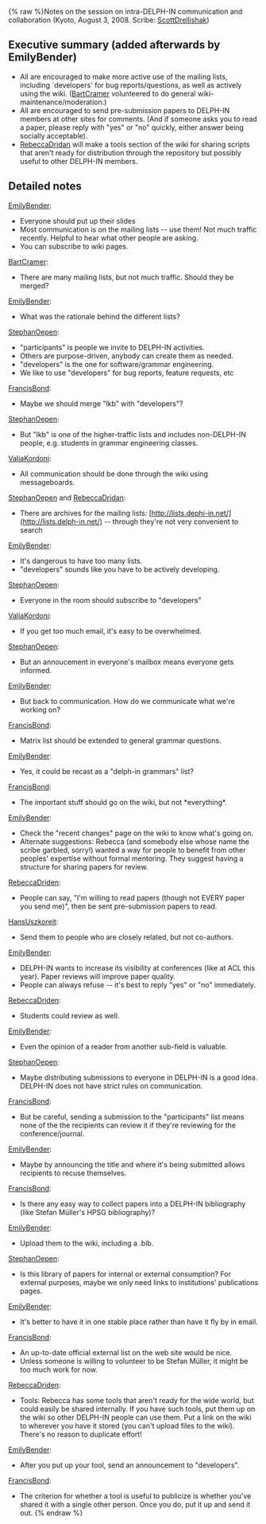 {% raw %}Notes on the session on intra-DELPH-IN communication and collaboration
(Kyoto, August 3, 2008. Scribe: [ScottDrellishak](../ScottDrellishak))

## Executive summary (added afterwards by EmilyBender)

- All are encouraged to make more active use of the mailing lists,
including \`developers' for bug reports/questions, as well as
actively using the wiki. ([BartCramer](../BartCramer) volunteered to do
general wiki-maintenance/moderation.)
- All are encouraged to send pre-submission papers to DELPH-IN members
at other sites for comments. (And if someone asks you to read a
paper, please reply with "yes" or "no" quickly, either answer being
socially acceptable).
- [RebeccaDridan](../RebeccaDridan) will make a tools section of the wiki
for sharing scripts that aren't ready for distribution through the
repository but possibly useful to other DELPH-IN members.

## Detailed notes

[EmilyBender](../EmilyBender):

- Everyone should put up their slides
- Most communication is on the mailing lists -- use them! Not much
traffic recently. Helpful to hear what other people are asking.
- You can subscribe to wiki pages.

[BartCramer](../BartCramer):

- There are many mailing lists, but not much traffic. Should they be
merged?

[EmilyBender](../EmilyBender):

- What was the rationale behind the different lists?

[StephanOepen](../StephanOepen):

- "participants" is people we invite to DELPH-IN activities.
- Others are purpose-driven, anybody can create them as needed.
- "developers" is the one for software/grammar engineering.
- We like to use "developers" for bug reports, feature requests, etc

[FrancisBond](../FrancisBond):

- Maybe we should merge "lkb" with "developers"?

[StephanOepen](../StephanOepen):

- But "lkb" is one of the higher-traffic lists and includes
non-DELPH-IN people, e.g. students in grammar engineering classes.

[ValiaKordoni](../ValiaKordoni):

- All communication should be done through the wiki using
messageboards.

[StephanOepen](../StephanOepen) and [RebeccaDridan](../RebeccaDridan):

- There are archives for the mailing lists:
[http://lists.dephi-in.net/](http://lists.delph-in.net/) -- through
they're not very convenient to search

[EmilyBender](../EmilyBender):

- It's dangerous to have too many lists.
- "developers" sounds like you have to be actively developing.

[StephanOepen](../StephanOepen):

- Everyone in the room should subscribe to "developers"

[ValiaKordoni](../ValiaKordoni):

- If you get too much email, it's easy to be overwhelmed.

[StephanOepen](../StephanOepen):

- But an annoucement in everyone's mailbox means everyone gets
informed.

[EmilyBender](../EmilyBender):

- But back to communication. How do we communicate what we're working
on?

[FrancisBond](../FrancisBond):

- Matrix list should be extended to general grammar questions.

[EmilyBender](../EmilyBender):

- Yes, it could be recast as a "delph-in grammars" list?

[FrancisBond](../FrancisBond):

- The important stuff should go on the wiki, but not \*everything\*.

[EmilyBender](../EmilyBender):

- Check the "recent changes" page on the wiki to know what's going on.
- Alternate suggestions: Rebecca (and somebody else whose name the
scribe garbled, sorry!) wanted a way for people to benefit from
other peoples' expertise without formal mentoring. They suggest
having a structure for sharing papers for review.

[RebeccaDriden](/RebeccaDriden):

- People can say, "I'm willing to read papers (though not EVERY paper
you send me)", then be sent pre-submission papers to read.

[HansUszkoreit](../HansUszkoreit):

- Send them to people who are closely related, but not co-authors.

[EmilyBender](../EmilyBender):

- DELPH-IN wants to increase its visibility at conferences (like at
ACL this year). Paper reviews will improve paper quality.
- People can always refuse -- it's best to reply "yes" or "no"
immediately.

[RebeccaDriden](/RebeccaDriden):

- Students could review as well.

[EmilyBender](../EmilyBender):

- Even the opinion of a reader from another sub-field is valuable.

[StephanOepen](../StephanOepen):

- Maybe distributing submissions to everyone in DELPH-IN is a good
idea. DELPH-IN does not have strict rules on communication.

[FrancisBond](../FrancisBond):

- But be careful, sending a submission to the "participants" list
means none of the the recipients can review it if they're reviewing
for the conference/journal.

[EmilyBender](../EmilyBender):

- Maybe by announcing the title and where it's being submitted allows
recipients to recuse themselves.

[FrancisBond](../FrancisBond):

- Is there any easy way to collect papers into a DELPH-IN bibliography
(like Stefan Müller's HPSG bibliography)?

[EmilyBender](../EmilyBender):

- Upload them to the wiki, including a .bib.

[StephanOepen](../StephanOepen):

- Is this library of papers for internal or external consumption? For
external purposes, maybe we only need links to institutions'
publications pages.

[EmilyBender](../EmilyBender):

- It's better to have it in one stable place rather than have it fly
by in email.

[FrancisBond](../FrancisBond):

- An up-to-date official external list on the web site would be nice.
- Unless someone is willing to volunteer to be Stefan Müller, it might
be too much work for now.

[RebeccaDriden](/RebeccaDriden):

- Tools: Rebecca has some tools that aren't ready for the wide world,
but could easily be shared internally. If you have such tools, put
them up on the wiki so other DELPH-IN people can use them. Put a
link on the wiki to wherever you have it stored (you can't upload
files to the wiki). There's no reason to duplicate effort!

[EmilyBender](../EmilyBender):

- After you put up your tool, send an announcement to "developers".

[FrancisBond](../FrancisBond):

- The criterion for whether a tool is useful to publicize is whether
you've shared it with a single other person. Once you do, put it up
and send it out.
<update date omitted for speed>{% endraw %}